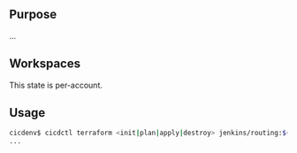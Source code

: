 ## Purpose
...

## Workspaces
This state is per-account.

## Usage
```bash
cicdenv$ cicdctl terraform <init|plan|apply|destroy> jenkins/routing:${WORKSPACE}
...
```
